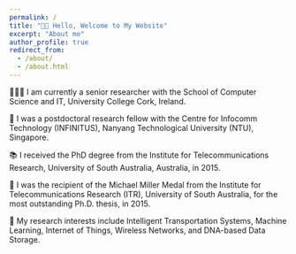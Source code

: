 ```yaml
---
permalink: /
title: "👋🏼 Hello, Welcome to My Website"
excerpt: "About me"
author_profile: true
redirect_from: 
  - /about/
  - /about.html
---
```




👨🏻‍💻  I am currently a senior researcher with the School of Computer Science and IT, University College Cork, Ireland.


💼  I was a postdoctoral research fellow with the Centre for Infocomm Technology (INFINITUS), Nanyang Technological University (NTU), Singapore.


📚  I received the PhD degree from the Institute for Telecommunications Research, University of South Australia, Australia, in 2015. 


🥇  I was the recipient of the Michael Miller Medal from the Institute for Telecommunications Research (ITR), University of South Australia, for the most outstanding Ph.D. thesis, in 2015.


🔬  My research interests include Intelligent Transportation Systems,  Machine Learning,  Internet of Things, Wireless Networks, and  DNA-based Data Storage.







